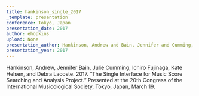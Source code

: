 ```yaml
---
title: hankinson_single_2017
_template: presentation
conference: Tokyo, Japan
presentation_date: 2017
author: ehopkins
upload: None
presentation_author: Hankinson, Andrew and Bain, Jennifer and Cumming, Julie and Fujinaga, Ichiro and Helsen, Kate and Lacoste, Debra
presentation_year: 2017
---
```

Hankinson, Andrew, Jennifer Bain, Julie Cumming, Ichiro Fujinaga, Kate Helsen, and Debra Lacoste. 2017. “The Single Interface for Music Score Searching and Analysis Project.” Presented at the 20th Congress of the International Musicological Society, Tokyo, Japan, March 19.